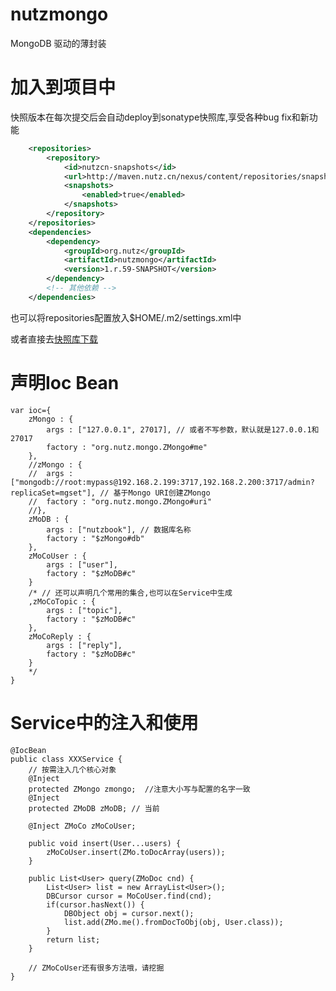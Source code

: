 nutzmongo
=========

MongoDB 驱动的薄封装

# 加入到项目中

快照版本在每次提交后会自动deploy到sonatype快照库,享受各种bug fix和新功能

```xml
	<repositories>
		<repository>
			<id>nutzcn-snapshots</id>
			<url>http://maven.nutz.cn/nexus/content/repositories/snapshots</url>
			<snapshots>
				<enabled>true</enabled>
			</snapshots>
		</repository>
	</repositories>
	<dependencies>
		<dependency>
			<groupId>org.nutz</groupId>
			<artifactId>nutzmongo</artifactId>
			<version>1.r.59-SNAPSHOT</version>
		</dependency>
		<!-- 其他依赖 -->
	</dependencies>
```

也可以将repositories配置放入$HOME/.m2/settings.xml中

或者直接去[快照库下载](http://maven.nutz.cn/nexus/content/repositories/snapshots/org/nutz/nutzmongo/1.r.59-SNAPSHOT/)

# 声明Ioc Bean

	var ioc={
		zMongo : {
			args : ["127.0.0.1", 27017], // 或者不写参数，默认就是127.0.0.1和27017
			factory : "org.nutz.mongo.ZMongo#me"
		},
		//zMongo : {
		//	args : ["mongodb://root:mypass@192.168.2.199:3717,192.168.2.200:3717/admin?replicaSet=mgset"], // 基于Mongo URI创建ZMongo
		//	factory : "org.nutz.mongo.ZMongo#uri"
		//},
		zMoDB : {
			args : ["nutzbook"], // 数据库名称
			factory : "$zMongo#db"
		},
		zMoCoUser : {
			args : ["user"],
			factory : "$zMoDB#c"
		}
		/* // 还可以声明几个常用的集合,也可以在Service中生成
		,zMoCoTopic : {
			args : ["topic"],
			factory : "$zMoDB#c"
		},
		zMoCoReply : {
			args : ["reply"],
			factory : "$zMoDB#c"
		}
		*/
	}

# Service中的注入和使用

	@IocBean
	public class XXXService {
		// 按需注入几个核心对象
		@Inject 
		protected ZMongo zmongo;  //注意大小写与配置的名字一致
		@Inject
		protected ZMoDB zMoDB; // 当前
		
		@Inject ZMoCo zMoCoUser;
		
		public void insert(User...users) {
			zMoCoUser.insert(ZMo.toDocArray(users));
		}
		
		public List<User> query(ZMoDoc cnd) {
			List<User> list = new ArrayList<User>();
			DBCursor cursor = MoCoUser.find(cnd);
			if(cursor.hasNext()) {
       			DBObject obj = cursor.next();
       			list.add(ZMo.me().fromDocToObj(obj, User.class));
    		}
    		return list;
		}
		
		// ZMoCoUser还有很多方法哦，请挖掘
	}